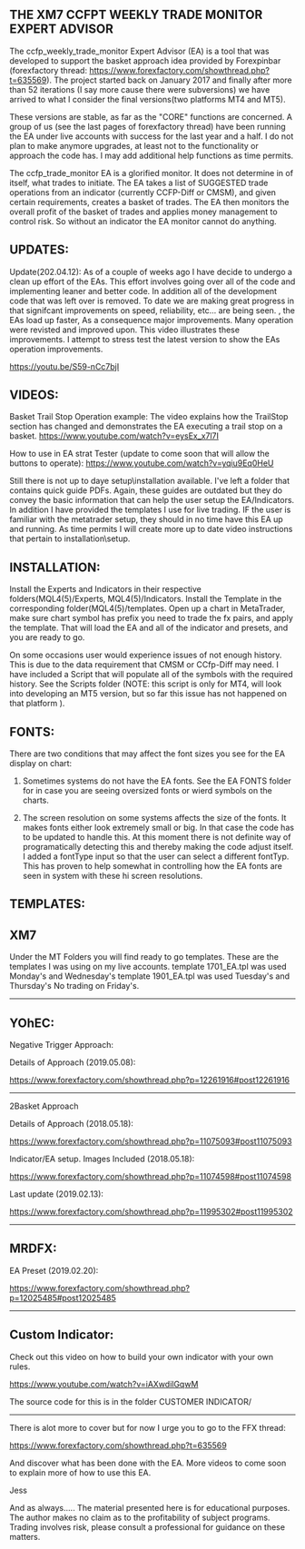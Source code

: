 THE XM7 CCFPT WEEKLY TRADE MONITOR EXPERT ADVISOR
----------------------------------------

The ccfp_weekly_trade_monitor Expert Advisor (EA) is a tool that was developed to support the basket approach idea provided by Forexpinbar (forexfactory thread: https://www.forexfactory.com/showthread.php?t=635569).  The project started back on January 2017 and finally after more than 52 iterations (I say more cause there were subversions) we have arrived to what I consider the final versions(two platforms MT4 and MT5).

These versions are stable, as far as the "CORE" functions are concerned. A group of us (see the last pages of forexfactory thread) have been running the EA under live accounts with success for the last year and a half.   I do not plan to make anymore upgrades, at least not to the functionality or approach the code has.  I may add additional help functions as time permits.

The ccfp_trade_monitor EA is a glorified monitor.   It does not determine in of itself, what trades to initiate.  The EA takes a list of SUGGESTED trade operations from an indicator (currently CCFP-Diff or CMSM), and given certain requirements, creates a basket of trades.   The EA then monitors the overall profit of the basket of trades and applies money management to control risk.  So without an indicator the EA monitor cannot do anything.

UPDATES:
----------------------------------------
Update(202.04.12): As of a couple of weeks ago I have decide to undergo a clean up effort of the EAs.  This effort involves going over all of the code and implementing leaner and better code.  In addition all of the development code that was left over is removed.  To date we are making great progress in that signifcant improvements on speed, reliability, etc... are being seen.  , the EAs load up faster, As a consequence major improvements. Many operation were revisted and improved upon.  This video illustrates these improvements.
I attempt to stress test the latest version to show the EAs operation improvements.

https://youtu.be/S59-nCc7bjI


VIDEOS:
----------------------------------------

Basket Trail Stop Operation example:
The video explains how the TrailStop section has changed and demonstrates the EA executing a trail stop on a basket.
https://www.youtube.com/watch?v=eysEx_x7l7I

How to use in EA strat Tester (update to come soon that will allow the buttons to operate):
https://www.youtube.com/watch?v=yqiu9Eq0HeU

Still there is not up to daye setup\installation available. I've left a folder that contains quick guide PDFs. Again, these guides are outdated but they do convey the basic information that can help the user setup the EA/Indicators. In addition I have provided the templates I use for live trading.  IF the user is familiar with the metatrader setup, they should in no time have this EA up and running.  As time permits I will create more up to date video instructions that pertain to installation\setup.

INSTALLATION:
----------------------------------------

Install the Experts and Indicators in their respective folders(MQL4(5)/Experts, MQL4(5)/Indicators.  Install the Template in the corresponding folder(MQL4(5)/templates. 
Open up a chart in MetaTrader, make sure chart symbol has prefix you need to trade the fx pairs, and apply the template.  That will load the EA and all of the indicator and presets, and you are ready to go.

On some occasions user would experience issues of not enough history.  This is due to the data requirement that CMSM or CCfp-Diff may need.  I have included a Script that will populate all of the symbols with the required history. See the Scripts folder 
(NOTE: this script is only for MT4, will look into developing an MT5 version, but so far this issue has not happened on that platform ).  

FONTS:
----------------------------------------

There are two conditions that may affect the font sizes you see for the EA display on chart:

1. Sometimes systems do not have the EA fonts. See the EA FONTS folder for in case you are seeing oversized fonts or wierd symbols on the charts.

2. The screen resolution on some systems affects the size of the fonts.  It makes fonts either look extremely small or big.  In that case the code has to be updated to handle this.  At this moment there is not definite way of programatically detecting this and thereby making the code adjust itself.  I added a fontType input so that the user can select a different fontTyp.  This has proven to help somewhat in controlling how the EA fonts are seen in system with these hi screen resolutions. 


TEMPLATES:
----------------------------------------

XM7
----------------------------------------

Under the MT Folders you will find ready to go templates.  These are the templates I was using on my live accounts.
template 1701_EA.tpl was used Monday's and Wednesday's
template 1901_EA.tpl was used Tuesday's and Thursday's
No trading on Friday's.

----------------------------------------

YOhEC:
----------------------------------------
Negative Trigger Approach: 

Details of Approach (2019.05.08):

https://www.forexfactory.com/showthread.php?p=12261916#post12261916

----------------------------------------
2Basket Approach 

Details of Approach (2018.05.18):

https://www.forexfactory.com/showthread.php?p=11075093#post11075093

Indicator/EA setup. Images Included (2018.05.18):

https://www.forexfactory.com/showthread.php?p=11074598#post11074598

Last update (2019.02.13):

https://www.forexfactory.com/showthread.php?p=11995302#post11995302

----------------------------------------

MRDFX:
----------------------------------------
EA Preset (2019.02.20):

https://www.forexfactory.com/showthread.php?p=12025485#post12025485

----------------------------------------


Custom Indicator:
-------------------------------------
Check out this video on how to build your own indicator with your own rules.

https://www.youtube.com/watch?v=iAXwdilGqwM

The source code for this is in the folder CUSTOMER INDICATOR/

----------------------------------------

There is alot more to cover but for now I urge you to go to the FFX thread:
 
 https://www.forexfactory.com/showthread.php?t=635569
 
 And discover what has been done with the EA. More videos to come soon to explain more of how to use this EA.

Jess

And as always.....
The material presented here is for educational purposes.  The author makes no claim as to the profitability of subject programs.  Trading involves risk, please consult a professional for guidance on these matters. 
